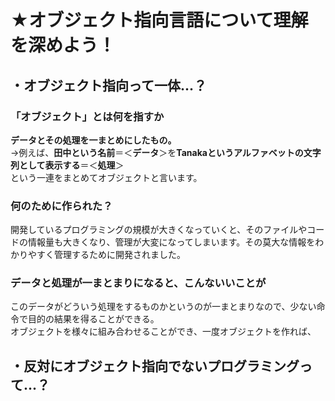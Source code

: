 # **★オブジェクト指向言語**について理解を深めよう！
## ・オブジェクト指向って一体...？
### 「オブジェクト」とは何を指すか
**データとその処理を一まとめにしたもの。**  
→例えば、**田中という名前**＝＜**データ**＞を**Tanakaというアルファベットの文字列として表示する**＝＜**処理**＞  
という一連をまとめてオブジェクトと言います。 
### 何のために作られた？
開発しているプログラミングの規模が大きくなっていくと、そのファイルやコードの情報量も大きくなり、管理が大変になってしまいます。その莫大な情報をわかりやすく管理するために開発されました。
### データと処理が一まとまりになると、こんないいことが
このデータがどういう処理をするものかというのが一まとまりなので、少ない命令で目的の結果を得ることができる。  
オブジェクトを様々に組み合わせることができ、一度オブジェクトを作れば、
## ・反対にオブジェクト指向でないプログラミングって...？
### 
